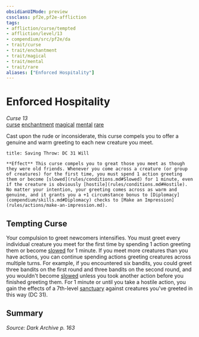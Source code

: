 ```yaml
---
obsidianUIMode: preview
cssclass: pf2e,pf2e-affliction
tags:
- affliction/curse/tempted
- affliction/level/13
- compendium/src/pf2e/da
- trait/curse
- trait/enchantment
- trait/magical
- trait/mental
- trait/rare
aliases: ["Enforced Hospitality"]
---
```

# Enforced Hospitality
*Curse 13*  
[curse](curse.md "Curse Effect Trait")  [enchantment](enchantment.md "Enchantment School Trait")  [magical](magical.md "Magical Item Trait")  [mental](mental.md "Mental Effect Trait")  [rare](rare.md "Rare Rarity Trait")  

Cast upon the rude or inconsiderate, this curse compels you to offer a genuine and warm greeting to each new creature you meet.

```ad-inline-affliction
title: Saving Throw: DC 31 Will

**Effect** This curse compels you to great those you meet as though they were old friends. Whenever you come across a creature (or group of creatures) for the first time, you must spend 1 action greeting them or become [slowed](rules/conditions.md#Slowed) for 1 minute, even if the creature is obviously [hostile](rules/conditions.md#Hostile). No matter your intention, your greeting comes across as warm and genuine, and it grants you a +1 circumstance bonus to [Diplomacy](compendium/skills.md#Diplomacy) checks to [Make an Impression](rules/actions/make-an-impression.md).
```

## Tempting Curse

Your compulsion to greet newcomers intensifies. You must greet every individual creature you meet for the first time by spending 1 action greeting them or become [slowed](conditions.md#Slowed) for 1 minute. If you meet more creatures than you have actions, you can continue spending actions greeting creatures across multiple turns. For example, if you encountered six bandits, you could greet three bandits on the first round and three bandits on the second round, and you wouldn't become [slowed](conditions.md#Slowed) unless you took another action before you finished greeting them. For 1 minute or until you take a hostile action, you gain the effects of a 7th-level [sanctuary](sanctuary.md) against creatures you've greeted in this way (DC 31).

## Summary

*Source: Dark Archive p. 163*